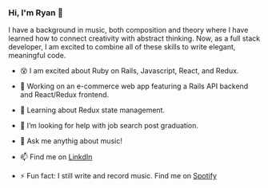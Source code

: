 ### Hi, I'm Ryan 👋
I have a background in music, both composition and theory where I have learned how to connect creativity with abstract thinking. Now, as a full stack developer,  I am excited to combine all of these skills to write elegant, meaningful code. 

- 😵  I am excited about Ruby on Rails, Javascript, React, and Redux.
- 🔭  Working on an e-commerce web app featuring a Rails API backend and React/Redux frontend. 
- 🌱  Learning about Redux state management. 
- 🤔  I’m looking for help with job search post graduation.
- 💬  Ask me anythig about music!
- 📫  Find me on <a href="https://www.linkedin.com/in/ryan-manchester-6537a630"/>LinkdIn</a>

- ⚡ Fun fact: I still write and record music. Find me on <a href="https://open.spotify.com/artist/5Ov5QA5DAgkXHQLMKyVSJe?si=EDU1fqX-TU2YZH9N-m36dg">Spotify</a>
<!--
**ryanmanchester/ryanmanchester** is a ✨ _special_ ✨ repository because its `README.md` (this file) appears on your GitHub profile.
-->
